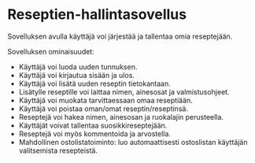 # Reseptien-hallintasovellus

Sovelluksen avulla käyttäjä voi järjestää ja tallentaa omia reseptejään.

Sovelluksen ominaisuudet:

- Käyttäjä voi luoda uuden tunnuksen.
- Käyttäjä voi kirjautua sisään ja ulos.
- Käyttäjä voi lisätä uuden reseptin tietokantaan.
- Lisätylle reseptille voi laittaa nimen, ainesosat ja valmistusohjeet.
- Käyttäjä voi muokata tarvittaessaan omaa reseptiään.
- Käyttäjä voi poistaa oman/omat reseptin/reseptinsä.
- Reseptejä voi hakea nimen, ainesosan ja ruokalajin perusteella.
- Käyttäjät voivat tallentaa suosikkireseptejään.
- Reseptejä voi myös kommentoida ja arvostella.
- Mahdollinen ostolistatoiminto: luo automaattisesti ostoslistan käyttäjän valitsemista resepteistä.
